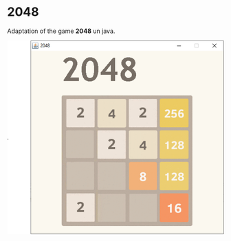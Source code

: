 # 2048

Adaptation of the game <b>2048</b> un java.

![alt text](https://github.com/MaximeClmnt/2048/blob/main/Exemple3.PNG?raw=true)
